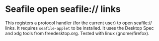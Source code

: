 # Seafile open seafile:// links

This registers a protocol handler (for the current user) to open seafile:// links. It requires `seafile-applet` to be installed. It uses the Desktop Spec and xdg tools from freedesktop.org. Tested with linux (gnome/firefox).
